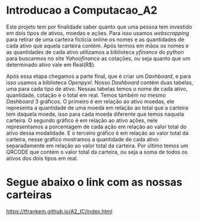 # Introducao a Computacao_A2

  Este projeto tem por finalidade saber quanto que uma pessoa tem investido em dois tipos de ativos, moedas e ações. Para isso usamos _webscrapping_ para retirar de uma carteira fictícia online os nomes e as quantidades de cada ativo que aquela carteira contém. Após termos em mãos os nomes e as quantidades de cada ativo utilizamos a 
biblioteca _yfinance_ do python para buscarmos no site _Yahoofinance_ as cotações, ou seja quanto que um determinado ativo vale em Real(R$). 

  Após essa etapa chegamos a parte final, que é criar um _Dashboard_, e para isso usamos a biblioteca _Openpyxl_. Nosso _Dashboard_ contém duas tabelas, uma para cada tipo de ativo. Nessas tabelas temos o nome de cada ativo, quantidade, cotação e o total em real. Temos também no mesmo _Dashboard_ 3 gráficos. O primeiro é em relação ao ativo moedas, ele representa a quantidade de uma moeda em relação ao total que a carteira tem daquela moeda, isso para cada moeda diferente que temos naquela carteira. O segundo gráfico é em relação ao ativo ações, nele representamos a porcentagem de cada ação em relação ao valor total do ativo dessa modalidade. E o terceiro gráfico é em relação ao valor total da carteira, nesse gráfico mostramos a quantidade de cada ativo separadamente em relação ao valor total da carteira. Por último temos um QRCODE 
que contém o valor total da carteira, ou seja a soma de todos os ativos dos dois tipos em real.

# Segue abaixo o link com as nossas carteiras

https://tfrankem.github.io/A2_IC/index.html
